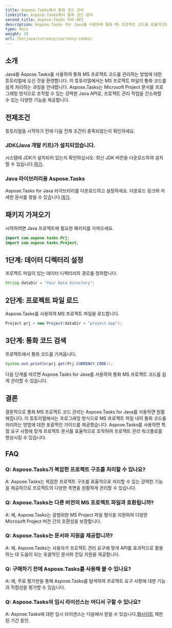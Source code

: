 ```yaml
---
title: Aspose.Tasks에서 통화 코드 관리
linktitle: Aspose.Tasks에서 통화 코드 관리
second_title: Aspose.Tasks 자바 API
description: Aspose.Tasks for Java를 사용하여 통화 MS 프로젝트 코드를 효율적으로 관리하는 방법을 알아보세요. 프로젝트 관리 작업을 손쉽게 간소화하세요.
type: docs
weight: 10
url: /ko/java/currency/currency-codes/
---
```

## 소개
Java용 Aspose.Tasks를 사용하여 통화 MS 프로젝트 코드를 관리하는 방법에 대한 튜토리얼에 오신 것을 환영합니다. 이 튜토리얼에서는 MS 프로젝트 파일의 통화 코드를 쉽게 처리하는 과정을 안내합니다. Aspose.Tasks는 Microsoft Project 문서를 프로그래밍 방식으로 조작할 수 있는 강력한 Java API로, 프로젝트 관리 작업을 간소화할 수 있는 다양한 기능을 제공합니다.
## 전제조건
튜토리얼을 시작하기 전에 다음 전제 조건이 충족되었는지 확인하세요.
### JDK(Java 개발 키트)가 설치되었습니다.
시스템에 JDK가 설치되어 있는지 확인하십시오. 최신 JDK 버전을 다운로드하여 설치할 수 있습니다.[여기](https://www.oracle.com/java/technologies/javase-jdk11-downloads.html).
### Java 라이브러리용 Aspose.Tasks
 Aspose.Tasks for Java 라이브러리를 다운로드하고 설정하세요. 다운로드 링크와 자세한 문서를 찾을 수 있습니다.[여기](https://reference.aspose.com/tasks/java/).

## 패키지 가져오기
시작하려면 Java 프로젝트에 필요한 패키지를 가져오세요.
```java
import com.aspose.tasks.Prj;
import com.aspose.tasks.Project;
```

## 1단계: 데이터 디렉터리 설정
프로젝트 파일이 있는 데이터 디렉터리의 경로를 정의합니다.
```java
String dataDir = "Your Data Directory";
```
## 2단계: 프로젝트 파일 로드
Aspose.Tasks를 사용하여 MS 프로젝트 파일을 로드합니다.
```java
Project prj = new Project(dataDir + "project.mpp");
```
## 3단계: 통화 코드 검색
프로젝트에서 통화 코드를 가져옵니다.
```java
System.out.println(prj.get(Prj.CURRENCY_CODE));
```
다음 단계를 따르면 Aspose.Tasks for Java를 사용하여 통화 MS 프로젝트 코드를 쉽게 관리할 수 있습니다.

## 결론
결론적으로 통화 MS 프로젝트 코드 관리는 Aspose.Tasks for Java를 사용하면 원활해집니다. 이 튜토리얼에서는 프로그래밍 방식으로 MS 프로젝트 파일 내의 통화 코드를 처리하는 방법에 대한 포괄적인 가이드를 제공했습니다. Aspose.Tasks를 사용하면 특정 요구 사항에 맞게 프로젝트 문서를 효율적으로 조작하여 프로젝트 관리 워크플로를 향상시킬 수 있습니다.
## FAQ
### Q: Aspose.Tasks가 복잡한 프로젝트 구조를 처리할 수 있나요?
A: Aspose.Tasks는 복잡한 프로젝트 구조를 효율적으로 처리할 수 있는 강력한 기능을 제공하므로 프로젝트의 다양한 측면을 원활하게 관리할 수 있습니다.
### Q: Aspose.Tasks는 다른 버전의 MS 프로젝트 파일과 호환됩니까?
A: 예, Aspose.Tasks는 광범위한 MS Project 파일 형식을 지원하여 다양한 Microsoft Project 버전 간의 호환성을 보장합니다.
### Q: Aspose.Tasks는 문서와 지원을 제공합니까?
A: 예, Aspose.Tasks는 사용자가 프로젝트 관리 요구에 맞게 API를 효과적으로 활용하는 데 도움이 되는 포괄적인 문서와 전담 지원을 제공합니다.
### Q: 구매하기 전에 Aspose.Tasks를 사용해 볼 수 있나요?
A: 예, 무료 평가판을 통해 Aspose.Tasks를 탐색하여 프로젝트 요구 사항에 대한 기능과 적합성을 평가할 수 있습니다.
### Q: Aspose.Tasks의 임시 라이선스는 어디서 구할 수 있나요?
 A: Aspose.Tasks에 대한 임시 라이센스는 다음에서 얻을 수 있습니다.[웹사이트](https://purchase.aspose.com/temporary-license/) 제한된 기간 동안.